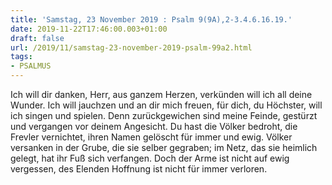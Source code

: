```yaml
---
title: 'Samstag, 23 November 2019 : Psalm 9(9A),2-3.4.6.16.19.'
date: 2019-11-22T17:46:00.003+01:00
draft: false
url: /2019/11/samstag-23-november-2019-psalm-99a2.html
tags: 
- PSALMUS
---
```


Ich will dir danken, Herr, aus ganzem Herzen, verkünden will ich all deine Wunder. Ich will jauchzen und an dir mich freuen, für dich, du Höchster, will ich singen und spielen. Denn zurückgewichen sind meine Feinde, gestürzt und vergangen vor deinem Angesicht. Du hast die Völker bedroht, die Frevler vernichtet, ihren Namen gelöscht für immer und ewig. Völker versanken in der Grube, die sie selber gegraben; im Netz, das sie heimlich gelegt, hat ihr Fuß sich verfangen. Doch der Arme ist nicht auf ewig vergessen, des Elenden Hoffnung ist nicht für immer verloren.